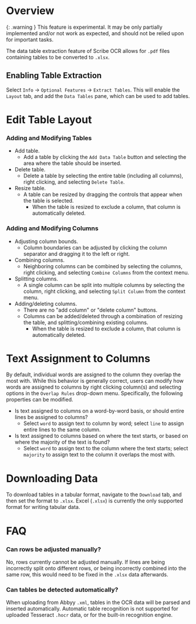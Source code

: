 # Overview
{: .warning }
This feature is experimental.  It may be only partially implemented and/or not work as expected, and should not be relied upon for important tasks.

The data table extraction feature of Scribe OCR allows for `.pdf` files containing tables to be converted to `.xlsx`. 
## Enabling Table Extraction
Select `Info` -> `Optional Features` -> `Extract Tables`.  This will enable the `Layout` tab, and add the `Data Tables` pane, which can be used to add tables.

# Edit Table Layout

### Adding and Modifying Tables
- Add table.
	- Add a table by clicking the `Add Data Table` button and selecting the area where the table should be inserted.
- Delete table.
	- Delete a table by selecting the entire table (including all columns), right clicking, and selecting `Delete Table`.
- Resize table.
	- A table can be resized by dragging the controls that appear when the table is selected.
		- When the table is resized to exclude a column, that column is automatically deleted.

### Adding and Modifying Columns
- Adjusting column bounds.
	- Column boundaries can be adjusted by clicking the column separator and dragging it to the left or right.
- Combining columns.
	- Neighboring columns can be combined by selecting the columns, right clicking, and selecting `Combine Columns` from the context menu.
- Splitting columns.
	- A single column can be split into multiple columns by selecting the column, right clicking, and selecting `Split Column` from the context menu.
- Adding/deleting columns.
	- There are no "add column" or "delete column" buttons.
	- Columns can be added/deleted through a combination of resizing the table, and splitting/combining existing columns.
		- When the table is resized to exclude a column, that column is automatically deleted.

# Text Assignment to Columns
By default, individual words are assigned to the column they overlap the most with.  While this behavior is generally correct, users can modify how words are assigned to columns by right clicking column(s) and selecting options in the `Overlap Rules` drop-down menu.  Specifically, the following properties can be modified.

- Is text assigned to columns on a word-by-word basis, or should entire lines be assigned to columns?
	- Select `word` to assign text to column by word; select `line` to assign entire lines to the same column.
- Is text assigned to columns based on where the text starts, or based on where the majority of the text is found?
	- Select `word` to assign text to the column where the text starts; select `majority` to assign text to the column it overlaps the most with.

# Downloading Data
To download tables in a tabular format, navigate to the `Download` tab, and then set the format to `.xlsx`.  Excel (`.xlsx`) is currently the only supported format for writing tabular data.

# FAQ

### Can rows be adjusted manually?
No, rows currently cannot be adjusted manually.  If lines are being incorrectly split onto different rows, or being incorrectly combined into the same row, this would need to be fixed in the `.xlsx` data afterwards.

### Can tables be detected automatically?
When uploading from Abbyy `.xml`, tables in the OCR data will be parsed and inserted automatically.  Automatic table recognition is not supported for uploaded Tesseract `.hocr` data, or for the built-in recognition engine.